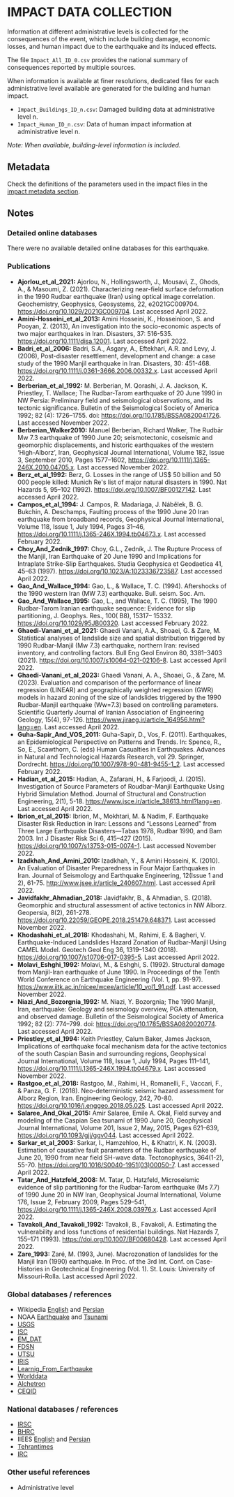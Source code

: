 # IMPACT DATA COLLECTION


Information at different administrative levels is collected for the consequences of the event, 
which include building damage, economic losses, and human impact due to the earthquake and its induced effects.

The file `Impact_All_ID_0.csv` provides the national summary of consequences reported by multiple sources.

When information is available at finer resolutions, dedicated files for each administrative level
available are generated for the building and human impact.

- `Impact_Buildings_ID_n.csv`: Damaged building data at administrative level n.
- `Impact_Human_ID_n.csv`: Data of human impact information at administrative level n.

_Note: When available, building-level information is included._


## Metadata

Check the definitions of the parameters used in the impact files in the [impact metadata section](https://gitlab.openquake.org/risk/ecd/-/blob/main/metadata.md#impact-data).


## Notes


### Detailed online databases
There were no available detailed online databases for this earthquake.


### Publications
- **Ajorlou_et_al_2021:** Ajorlou, N., Hollingsworth, J., Mousavi, Z., Ghods, A., & Masoumi, Z. (2021). Characterizing near-field surface deformation in the 1990 Rudbar earthquake (Iran) using optical image correlation. Geochemistry, Geophysics, Geosystems, 22, e2021GC009704. https://doi.org/10.1029/2021GC009704. Last accessed April 2022.
- **Amini-Hosseini_et_al_2013:** Amini Hosseini, K., Hosseinioon, S. and Pooyan, Z. (2013), An investigation into the socio-economic aspects of two major earthquakes in Iran. Disasters, 37: 516-535. https://doi.org/10.1111/disa.12001. Last accessed April 2022. 
- **Badri_et_al_2006:** Badri, S.A., Asgary, A., Eftekhari, A.R. and Levy, J. (2006), Post-disaster resettlement, development and change: a case study of the 1990 Manjil earthquake in Iran. Disasters, 30: 451-468. https://doi.org/10.1111/j.0361-3666.2006.00332.x. Last accessed April 2022.
- **Berberian_et_al_1992:** M. Berberian, M. Qorashi, J. A. Jackson, K. Priestley, T. Wallace; The Rudbar-Tarom earthquake of 20 June 1990 in NW Persia: Preliminary field and seismological observations, and its tectonic significance. Bulletin of the Seismological Society of America 1992; 82 (4): 1726–1755. doi: https://doi.org/10.1785/BSSA0820041726. Last accessed November 2022.
- **Berberian_Walker2010:** Manuel Berberian, Richard Walker, The Rudbār Mw 7.3 earthquake of 1990 June 20; seismotectonic, coseismic and geomorphic displacements, and historic earthquakes of the western ‘High-Alborz’, Iran, Geophysical Journal International, Volume 182, Issue 3, September 2010, Pages 1577–1602, https://doi.org/10.1111/j.1365-246X.2010.04705.x. Last accessed November 2022.
- **Berz_et_al_1992:** Berz, G. Losses in the range of US$ 50 billion and 50 000 people killed: Munich Re's list of major natural disasters in 1990. Nat Hazards 5, 95–102 (1992). https://doi.org/10.1007/BF00127142. Last accessed April 2022.  
- **Campos_et_al_1994:** J. Campos, R. Madariaga, J. Nábělek, B. G. Bukchin, A. Deschamps, Faulting process of the 1990 June 20 Iran earthquake from broadband records, Geophysical Journal International, Volume 118, Issue 1, July 1994, Pages 31–46, https://doi.org/10.1111/j.1365-246X.1994.tb04673.x. Last accessed February 2022.
- **Choy_And_Zednik_1997:** Choy, G.L., Zedník, J. The Rupture Process of the Manjil, Iran Earthquake of 20 June 1990 and Implications for Intraplate Strike-Slip Earthquakes. Studia Geophysica et Geodaetica 41, 45–63 (1997). https://doi.org/10.1023/A:1023336723587. Last accessed April 2022.
- **Gao_And_Wallace_1994:** Gao, L., & Wallace, T. C. (1994). Aftershocks of the 1990 western Iran (MW 7.3) earthquake. Bull. seism. Soc. Am.
- **Gao_And_Wallace_1995:** Gao, L., and Wallace, T. C. (1995), The 1990 Rudbar-Tarom Iranian earthquake sequence: Evidence for slip partitioning, J. Geophys. Res., 100( B8), 15317– 15332. https://doi.org/10.1029/95JB00320. Last accessed February 2022.
- **Ghaedi-Vanani_et_al_2021:** Ghaedi Vanani, A.A., Shoaei, G. & Zare, M. Statistical analyses of landslide size and spatial distribution triggered by 1990 Rudbar-Manjil (Mw 7.3) earthquake, northern Iran: revised inventory, and controlling factors. Bull Eng Geol Environ 80, 3381–3403 (2021). https://doi.org/10.1007/s10064-021-02106-8. Last accessed April 2022.
- **Ghaedi-Vanani_et_al_2023:** Ghaedi Vanani, A. A., Shoaei, G., & Zare, M. (2023). Evaluation and comparison of the performance of linear regression (LINEAR) and geographically weighted regression (GWR) models in hazard zoning of the size of landslides triggered by the 1990 Rudbar-Manjil earthquake (Ww=7.3) based on controlling parameters. Scientific Quarterly Journal of Iranian Association of Engineering Geology, 15(4), 97-126. https://www.jiraeg.ir/article_164956.html?lang=en. Last accessed April 2022. 
- **Guha-Sapir_And_VOS_2011:** Guha-Sapir, D., Vos, F. (2011). Earthquakes, an Epidemiological Perspective on Patterns and Trends. In: Spence, R., So, E., Scawthorn, C. (eds) Human Casualties in Earthquakes. Advances in Natural and Technological Hazards Research, vol 29. Springer, Dordrecht. https://doi.org/10.1007/978-90-481-9455-1_2. Last accessed February 2022.
- **Hadian_et_al_2015:** Hadian, A., Zafarani, H., & Farjoodi, J. (2015). Investigation of Source Parameters of Roudbar-Manjil Earthquake Using Hybrid Simulation Method. Journal of Structural and Construction Engineering, 2(1), 5-18. https://www.jsce.ir/article_38613.html?lang=en. Last accessed April 2022.
- **Ibrion_et_al_2015:** Ibrion, M., Mokhtari, M. & Nadim, F. Earthquake Disaster Risk Reduction in Iran: Lessons and “Lessons Learned” from Three Large Earthquake Disasters—Tabas 1978, Rudbar 1990, and Bam 2003. Int J Disaster Risk Sci 6, 415–427 (2015). https://doi.org/10.1007/s13753-015-0074-1. Last accessed November 2022.
- **Izadkhah_And_Amini_2010:** Izadkhah, Y., & Amini Hosseini, K. (2010). An Evaluation of Disaster Preparedness in Four Major Earthquakes in Iran. Journal of Seismology and Earthquake Engineering, 12(Issue 1 and 2), 61-75. http://www.jsee.ir/article_240607.html. Last accessed April 2022. 
- **Javidfakhr_Ahmadian_2018:** Javidfakhr, B., & Ahmadian, S. (2018). Geomorphic and structural assessment of active tectonics in NW Alborz. Geopersia, 8(2), 261-278. https://doi.org/10.22059/GEOPE.2018.251479.648371. Last accessed November 2022.
- **Khodashahi_et_al_2018:** Khodashahi, M., Rahimi, E. & Bagheri, V. Earthquake-Induced Landslides Hazard Zonation of Rudbar-Manjil Using CAMEL Model. Geotech Geol Eng 36, 1319–1340 (2018). https://doi.org/10.1007/s10706-017-0395-5. Last accessed April 2022.
- **Molavi_Eshghi_1992:** Molavi, M., & Eshghi, S. (1992). Structural damage from Manjil-Iran earthquake of June 1990. In Proceedings of the Tenth World Conference on Earthquake Engineering (Vol. 1, pp. 91-97). https://www.iitk.ac.in/nicee/wcee/article/10_vol1_91.pdf. Last accessed November 2022.  
- **Niazi_And_Bozorgnia_1992:** M. Niazi, Y. Bozorgnia; The 1990 Manjil, Iran, earthquake: Geology and seismology overview, PGA attenuation, and observed damage. Bulletin of the Seismological Society of America 1992; 82 (2): 774–799. doi: https://doi.org/10.1785/BSSA0820020774. Last accessed April 2022.
- **Priestley_et_al_1994:** Keith Priestley, Calum Baker, James Jackson, Implications of earthquake focal mechanism data for the active tectonics of the south Caspian Basin and surrounding regions, Geophysical Journal International, Volume 118, Issue 1, July 1994, Pages 111–141, https://doi.org/10.1111/j.1365-246X.1994.tb04679.x. Last accessed November 2022.
- **Rastgoo_et_al_2018:** Rastgoo, M., Rahimi, H., Romanelli, F., Vaccari, F., & Panza, G. F. (2018). Neo-deterministic seismic hazard assessment for Alborz Region, Iran. Engineering Geology, 242, 70-80. https://doi.org/10.1016/j.enggeo.2018.05.025. Last accessed April 2022.
- **Salaree_And_Okal_2015:** Amir Salaree, Emile A. Okal, Field survey and modeling of the Caspian Sea tsunami of 1990 June 20, Geophysical Journal International, Volume 201, Issue 2, May, 2015, Pages 621–639, https://doi.org/10.1093/gji/ggv044. Last accessed April 2022.
- **Sarkar_et_al_2003:** Sarkar, I., Hamzehloo, H., & Khattri, K. N. (2003). Estimation of causative fault parameters of the Rudbar earthquake of June 20, 1990 from near field SH-wave data. Tectonophysics, 364(1-2), 55-70. https://doi.org/10.1016/S0040-1951(03)00050-7. Last accessed April 2022.
- **Tatar_And_Hatzfeld_2008:** M. Tatar, D. Hatzfeld, Microseismic evidence of slip partitioning for the Rudbar-Tarom earthquake (Ms 7.7) of 1990 June 20 in NW Iran, Geophysical Journal International, Volume 176, Issue 2, February 2009, Pages 529–541, https://doi.org/10.1111/j.1365-246X.2008.03976.x. Last accessed April 2022.
- **Tavakoli_And_Tavakoli_1992:** Tavakoli, B., Favakoli, A. Estimating the vulnerability and loss functions of residential buildings. Nat Hazards 7, 155–171 (1993). https://doi.org/10.1007/BF00680428. Last accessed April 2022. 
- **Zare_1993:** Zaré, M. (1993, June). Macrozonation of landslides for the Manjil Iran (1990) earthquake. In Proc. of the 3rd Int. Conf. on Case-Histories in Geotechnical Engineering (Vol. 1). St. Louis: University of Missouri-Rolla. Last accessed April 2022.


### Global databases / references
- Wikipedia [English](https://en.wikipedia.org/wiki/1990_Manjil%E2%80%93Rudbar_earthquake) and [Persian](https://fa.wikipedia.org/wiki/%D8%B2%D9%85%DB%8C%D9%86%E2%80%8C%D9%84%D8%B1%D8%B2%D9%87_%DB%B1%DB%B3%DB%B6%DB%B9_%D8%B1%D9%88%D8%AF%D8%A8%D8%A7%D8%B1_%D9%88_%D9%85%D9%86%D8%AC%DB%8C%D9%84)
- NOAA [Earthquake](https://www.ngdc.noaa.gov/hazel/view/hazards/earthquake/event-more-info/5248) and [Tsunami](https://www.ngdc.noaa.gov/hazel/view/hazards/tsunami/event-more-info/5703)
- [USGS](https://earthquake.usgs.gov/earthquakes/eventpage/iscgem366754/executive)
- [ISC](http://isc-mirror.iris.washington.edu/cgi-bin/FormatBibprint.pl?evid=366754)
- [EM_DAT](https://public.emdat.be/data)
- [FDSN](http://fdsn.adc1.iris.edu/networks/detail/I1/)
- [UTSU](https://iisee.kenken.go.jp/cgi-bin/utsu/result_eng.cgi)
- [IRIS](http://ds.iris.edu/spud/momenttensor/869970)
- [Learnig_From_Earthqauke](http://www.learningfromearthquakes.org/component/lfe_reports/?view=lfereports&id=141&layout=default)
- [Worlddata](https://www.worlddata.info/asia/iran/earthquakes.php)
- [Alchetron](https://alchetron.com/1990-Manjil%E2%80%93Rudbar-earthquake)
- [CEQID](http://www.ceqid.org/CEQID/Earthquake.aspx?p=32&ix=28&pid=32&prcid=17&ppid=600)


### National databases / references
- [IRSC](http://irsc.ut.ac.ir/focal.php?year=2017&month=11)
- [BHRC](https://www.bhrc.ac.ir/en)
- IIEES [English](http://www.iiees.ac.ir/en/rudbar-manjil-earthquake-of-20-june-1990-mw7-3/) and [Persian](http://www.iiees.ac.ir/fa/%D8%B2%D9%85%DB%8C%D9%86%E2%80%8C%D9%84%D8%B1%D8%B2%D9%87-31-%D8%AE%D8%B1%D8%AF%D8%A7%D8%AF-1369-20-%DA%98%D9%88%D8%A6%D9%86-1990-%D8%B1%D9%88%D8%AF%D8%A8%D8%A7%D8%B1-%D9%85%D9%86%D8%AC%DB%8C%D9%84/)
- [Tehrantimes](https://www.tehrantimes.com/news/247534/Rudbar-Manjil-Earthquake-Hearts-that-are-still-shaking)
- [IRC](https://en.rcs.ir/portal/newsview/106306/Red-Crescent-Marks-1990-Roudbar-Manjil-Earthquake)


### Other useful references
- Administrative level